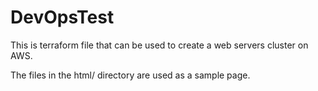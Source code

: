 # DevOpsTest
This is terraform file that can be used to create a web servers cluster on AWS.

The files in the html/ directory are used as a sample page.
